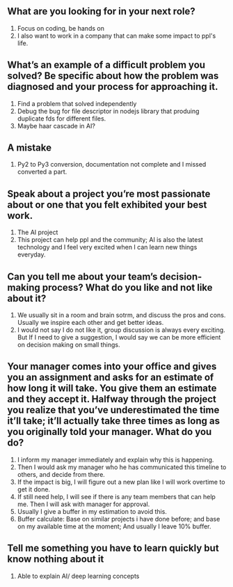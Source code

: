 ## What are you looking for in your next role?
1. Focus on coding, be hands on
2. I also want to work in a company that can make some impact to ppl's life.

## What’s an example of a difficult problem you solved? Be specific about how the problem was diagnosed and your process for approaching it.
1. Find a problem that solved independently
2. Debug the bug for file descriptor in nodejs library that produing duplicate fds for different files.
3. Maybe haar cascade in AI?

## A mistake
1. Py2 to Py3 conversion, documentation not complete and I missed converted a part.

## Speak about a project you’re most passionate about or one that you felt exhibited your best work.
1. The AI project 
2. This project can help ppl and the community; AI is also the latest technology and I feel very excited when I can learn new things everyday.

## Can you tell me about your team’s decision-making process? What do you like and not like about it?
1. We usually sit in a room and brain sotrm, and discuss the pros and cons. Usually we inspire each other and get better ideas.
2. I would not say I do not like it, group discussion is always every exciting. But If I need to give a suggestion, I would say we can be more efficient on decision making on small things.

## Your manager comes into your office and gives you an assignment and asks for an estimate of how long it will take. You give them an estimate and they accept it. Halfway through the project you realize that you’ve underestimated the time it’ll take; it’ll actually take three times as long as you originally told your manager. What do you do?
1. I inform my manager immediately and explain why this is happening.
2. Then I would ask my manager who he has communicated this timeline to others, and decide from there.
3. If the impact is big, I will figure out a new plan like I will work overtime to get it done.
4. If still need help, I will see if there is any team members that can help me. Then I will ask with manager for approval.
5. Usually I give a buffer in my estimation to avoid this.
6. Buffer calculate: Base on similar projects i have done before; and base on my available time at the moment; And usually I leave 10% buffer.

## Tell me something you have to learn quickly but know nothing about it
1. Able to explain AI/ deep learning concepts



